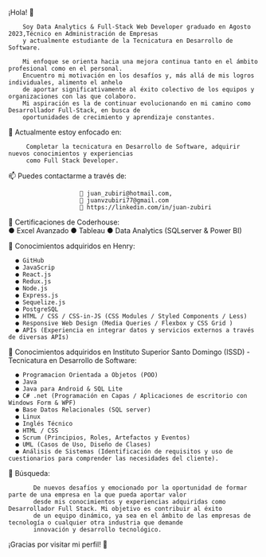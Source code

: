 
¡Hola! 👋

        Soy Data Analytics & Full-Stack Web Developer graduado en Agosto 2023,Técnico en Administración de Empresas
        y actualmente estudiante de la Tecnicatura en Desarrollo de Software.

        Mi enfoque se orienta hacia una mejora continua tanto en el ámbito profesional como en el personal. 
        Encuentro mi motivación en los desafíos y, más allá de mis logros individuales, alimento el anhelo 
        de aportar significativamente al éxito colectivo de los equipos y organizaciones con las que colaboro.
        Mi aspiración es la de continuar evolucionando en mi camino como Desarrollador Full-Stack, en busca de 
        oportunidades de crecimiento y aprendizaje constantes. 

      
🔭 Actualmente estoy enfocado en:

         Completar la tecnicatura en Desarrollo de Software, adquirir nuevos conocimientos y experiencias
         como Full Stack Developer.

📫 Puedes contactarme a través de:

                        📨 juan_zubiri@hotmail.com,               
                        📨 juanvzubiri77@gmail.com              
                        🔗 https://linkedin.com/in/juan-zubiri
                        
🚀 Certificaciones de Coderhouse:                  
      ● Excel Avanzado
      ● Tableau
      ● Data Analytics (SQLserver & Power BI)

🚀 Conocimientos adquiridos en Henry:

      ● GitHub
      ● JavaScrip
      ● React.js
      ● Redux.js
      ● Node.js
      ● Express.js
      ● Sequelize.js
      ● PostgreSQL
      ● HTML / CSS / CSS-in-JS (CSS Modules / Styled Components / Less)
      ● Responsive Web Design (Media Queries / Flexbox y CSS Grid )
      ● APIs (Experiencia en integrar datos y servicios externos a través de diversas APIs)
  

🚀 Conocimientos adquiridos en Instituto Superior Santo Domingo (ISSD) - Tecnicatura en Desarrollo de Software:

      ● Programacion Orientada a Objetos (POO)
      ● Java   
      ● Java para Android & SQL Lite
      ● C# .net (Programación en Capas / Aplicaciones de escritorio con Windows Form & WPF)
      ● Base Datos Relacionales (SQL server)
      ● Linux
      ● Inglés Técnico
      ● HTML / CSS
      ● Scrum (Principios, Roles, Artefactos y Eventos)
      ● UML (Casos de Uso, Diseño de Clases)
      ● Análisis de Sistemas (Identificación de requisitos y uso de cuestionarios para comprender las necesidades del cliente).


🔎 Búsqueda:

           De nuevos desafíos y emocionado por la oportunidad de formar parte de una empresa en la que pueda aportar valor 
           desde mis conocimientos y experiencias adquiridas como Desarrollador Full Stack. Mi objetivo es contribuir al éxito 
           de un equipo dinámico, ya sea en el ámbito de las empresas de tecnología o cualquier otra industria que demande 
           innovación y desarrollo tecnológico.
          

¡Gracias por visitar mi perfil! 🌟

  



